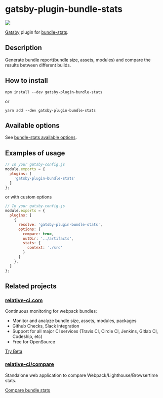 # gatsby-plugin-bundle-stats

[![](https://img.shields.io/npm/v/gatsby-plugin-bundle-stats.svg)](https://www.npmjs.com/package/gatsby-plugin-bundle-stats)

[Gatsby](https://www.gatsbyjs.org) plugin for [bundle-stats](https://github.com/relative-ci/bundle-stats/tree/master/packages/bundle-stats).

## Description

Generate bundle report(bundle size, assets, modules) and compare the results between different builds.

## How to install

```shell
npm install --dev gatsby-plugin-bundle-stats
```

or

```shell
yarn add --dev gatsby-plugin-bundle-stats
```

## Available options

See [bundle-stats available options](../bundle-stats/#bundlestatswebpackpluginoptions).

## Examples of usage

```js
// In your gatsby-config.js
module.exports = {
  plugins: [
    'gatsby-plugin-bundle-stats'
  ]
};
```

or with custom options

```js
// In your gatsby-config.js
module.exports = {
  plugins: [
    {
      resolve: 'gatsby-plugin-bundle-stats',
      options: {
        compare: true,
        outDir: '../artifacts',
        stats: {
          context: './src'
        }
      }
    },
  ]
};
```

## Related projects

### [relative-ci.com](https://relative-ci.com)

Continuous monitoring for webpack bundles:
- Monitor and analyze bundle size, assets, modules, packages
- Github Checks, Slack integration
- Support for all major CI services (Travis CI, Circle CI, Jenkins, Gitlab CI, Codeship, etc)
- Free for OpenSource

[Try Beta](https://relative-ci.com)

### [relative-ci/compare](https://compare.relative-ci.com)

Standalone web application to compare Webpack/Lighthouse/Browsertime stats.

[Compare bundle stats](https://compare.relative-ci.com)
